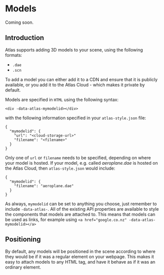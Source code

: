 # Models

Coming soon.

## Introduction

Atlas supports adding 3D models to your scene, using the following formats:

- `.dae`
- `.scn`

To add a model you can either add it to a CDN and ensure that it is publicly available, or
you add it to the Atlas Cloud - which makes it private by default.

Models are specified in `HTML` using the following syntax:

```
<div -data-atlas-mymodelid></div>
```

with the following information specified in your `atlas-style.json` file:

```
{
  "mymodelid": {
    "url": "<cloud-storage-url>"
    "filename": "<filename>"
  }
}
```

Only one of `url` or `filename` needs to be specified, depending on where your model
is hosted. If your model, e.g. called _aeroplane.dae_ is hosted on the Atlas Cloud, then `atlas-style.json` would
include:


```
{
  "mymodelid": {
    "filename": "aeroplane.dae"
  }
}
```

As always, `mymodelid` can be set to anything you choose, just remember to include `-data-atlas-`.
All of the existing API properties are available to style the components that models are attached to.
This means that models can be used as links, for example using `<a href="google.co.nz" -data-atlas-mymodelid></a>`

## Positioning

By default, any models will be positioned in the scene according to where they would
be if it was a regular element on your webpage. This makes it easy to attach models to any
HTML tag, and have it behave as if it was an ordinary element.

<!-- The easiest way to position a model in the scene is to attach it to an existing HTML component,
and then adjust its `position` value.

Consider the following scene:

```
// index.html

<html>
  <head>
    <atlas id="atlas-style"></atlas>
  </head>

  <body>

    <h1>This heading will be the same on the web and in Atlas</h1>

    <p -data-atlas-mycomponent>
      This paragraph will be normal on the web, but styled in Atlas!
    </p>

  </body>
</html>
```

In `atlas-style.json` we would include the following specifications:

```
// atlas-style.json

{
  "mycomponent": {

       "rotation": "(0, 0.7854, 0)",
       "background-color": "(73, 91, 73)",
       "scale": "(4.0, 4.0, 1.0)"
       "filename":"aeroplane.dae"
  }
}
``` -->















<!-- END -->
